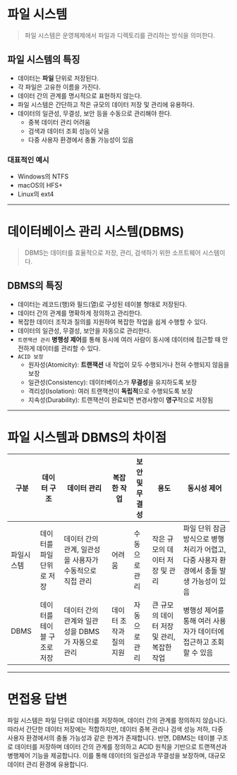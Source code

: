 # 파일 시스템
> 파일 시스템은 운영체제에서 파일과 디렉토리를 관리하는 방식을 의미한다.

## 파일 시스템의 특징
- 데이터는 **파일** 단위로 저장된다.
- 각 파일은 고유한 이름을 가진다.
- 데이터 간의 관계를 명시적으로 표현하지 않는다.
- 파일 시스템은 간단하고 작은 규모의 데이터 저장 및 관리에 유용하다.
- 데이터의 일관성, 무결성, 보안 등을 수동으로 관리해야 한다.
   - 중복 데이터 관리 어려움
   - 검색과 데이터 조회 성능이 낮음
   - 다중 사용자 환경에서 충돌 가능성이 있음

### 대표적인 예시
- Windows의 NTFS
- macOS의 HFS+
- Linux의 ext4

---
# 데이터베이스 관리 시스템(DBMS)
> DBMS는 데이터를 효율적으로 저장, 관리, 검색하기 위한 소프트웨어 시스템이다.

## DBMS의 특징
- 데이터는 레코드(행)와 필드(열)로 구성된 테이블 형태로 저장된다.
- 데이터 간의 관계를 명확하게 정의하고 관리한다.
- 복잡한 데이터 조작과 질의를 지원하여 복잡한 작업을 쉽게 수행할 수 있다.
- 데이터의 일관성, 무결성, 보안을 자동으로 관리한다.
- `트랜잭션 관리`
**병행성 제어**를 통해 동시에 여러 사람이 동시에 데이터에 접근할 때 안전하게 데이터를 관리할 수 있다.
- `ACID 보장` 
   - 원자성(Atomicity): **트랜잭션** 내 작업이 모두 수행되거나 전혀 수행되지 않음을 보장
   - 일관성(Consistency): 데이터베이스가 **무결성**을 유지하도록 보장
   - 격리성(Isolation): 여러 트랜잭션이 **독립적**으로 수행되도록 보장
   - 지속성(Durability): 트랜잭션이 완료되면 변경사항이 **영구**적으로 저장됨

---
# 파일 시스템과 DBMS의 차이점
|구분|데이터 구조|데이터 관리|복잡한 작업|보안 및 무결성|용도|동시성 제어|
|--|--|--|--|--|--|--|
|파일시스템|데이터를 파일 단위로 저장|데이터 간의 관계, 일관성을 사용자가 수동적으로 직접 관리|어려움|수동으로 관리|작은 규모의 데이터 저장 및 관리|파일 단위 잠금 방식으로 병행 처리가 어렵고, 다중 사용자 환경에서 충돌 발생 가능성이 있음|
|DBMS|데이터를 테이블 구조로 저장|데이터 간의 관계와 일관성을 DBMS가 자동으로 관리|데이터 조작과 질의 지원|자동으로 관리|큰 규모의 데이터 저장 및 관리, 복잡한 작업|병행성 제어를 통해 여러 사용자가 데이터에 접근하고 조회할 수 있음|

---
# 면접용 답변
파일 시스템은 파일 단위로 데이터를 저장하며, 데이터 간의 관계를 정의하지 않습니다. 따라서 간단한 데이터 저장에는 적합하지만, 데이터 중복 관리나 검색 성능 저하, 다중 사용자 환경에서의 충돌 가능성과 같은 한계가 존재합니다.
반면, DBMS는 테이블 구조로 데이터를 저장하며 데이터 간의 관계를 정의하고 ACID 원칙을 기반으로 트랜잭션과 병행제어 기능을 제공합니다.
이를 통해 데이터의 일관성과 무결성을 보장하며, 대규모 데이터 관리 환경에 유용합니다.